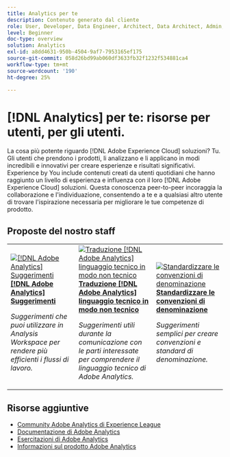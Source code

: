 ```yaml
---
title: Analytics per te
description: Contenuto generato dal cliente
role: User, Developer, Data Engineer, Architect, Data Architect, Admin, Leader
level: Beginner
doc-type: overview
solution: Analytics
exl-id: a8dd4631-950b-4504-9af7-7953165ef175
source-git-commit: 058d26bd99ab060df3633fb32f1232f534881ca4
workflow-type: tm+mt
source-wordcount: '190'
ht-degree: 25%

---
```


# [!DNL Analytics] per te: risorse per utenti, per gli utenti.

La cosa più potente riguardo [!DNL Adobe Experience Cloud] soluzioni? Tu. Gli utenti che prendono i prodotti, li analizzano e li applicano in modi incredibili e innovativi per creare esperienze e risultati significativi. Experience by You include contenuti creati da utenti quotidiani che hanno raggiunto un livello di esperienza e influenza con il loro [!DNL Adobe Experience Cloud] soluzioni. Questa conoscenza peer-to-peer incoraggia la collaborazione e l&#39;individuazione, consentendo a te e a qualsiasi altro utente di trovare l&#39;ispirazione necessaria per migliorare le tue competenze di prodotto.

<div id="recs-overview-body-1"></div>
<div id="recs-overview-body-2"></div>
<div id="recs-overview-body-3"></div>
<div id="recs-overview-body-4"></div>
<div id="recs-overview-body-5"></div>
<div id="recs-overview-body-6"></div>

<div id="staff-picks-section">

## Proposte del nostro staff

<table>
<tr>
  <td>
    <a href="/help/analytics/analysis-workspace/tips-and-tricks/right-click-tips-and-tricks-for-more-efficient-workflows.md">
      <img alt="[!DNL Adobe Analytics] Suggerimenti" src="https://video.tv.adobe.com/v/3417736?format=jpeg" />
    </a>
    <div>
      <a href="/help/analytics/analysis-workspace/tips-and-tricks/right-click-tips-and-tricks-for-more-efficient-workflows.md">
    <strong>[!DNL Adobe Analytics] Suggerimenti</strong>
    </a>
    </div>
    <p>
    <em>Suggerimenti che puoi utilizzare in Analysis Workspace per rendere più efficienti i flussi di lavoro.</em>
    <p>
  </td>
  <td>
    <a href="/help/marketo/programs/email-programs.md">
      <img alt="Traduzione [!DNL Adobe Analytics] linguaggio tecnico in modo non tecnico" src="https://video.tv.adobe.com/v/342066?format=jpeg" />
    </a>
    <div>
      <a href="/help/analytics/administration/key-admin-skills/translating-adobe-analytics-technical-language.md">
    <strong>Traduzione [!DNL Adobe Analytics] linguaggio tecnico in modo non tecnico</strong>
    </a>
    </div>
    <p>
    <em>Suggerimenti utili durante la comunicazione con le parti interessate per comprendere il linguaggio tecnico di Adobe Analytics.</em>
    <p>
  </td>
  <td>
    <a href="/help/analytics/administration/admin-tips/create-standardized-naming-conventions.md">
      <img alt="Standardizzare le convenzioni di denominazione" src="https://cdn.experienceleague.adobe.com/thumb/10531.jpg" />
    </a>
    <div>
      <a href="/help/analytics/administration/admin-tips/create-standardized-naming-conventions.md">
    <strong>Standardizzare le convenzioni di denominazione</strong>
    </a>
    </div>
    <p>
    <em>Suggerimenti semplici per creare convenzioni e standard di denominazione.</em>
    <p>
  </td>
</tr>
</table>

</div>

## Risorse aggiuntive

* [Community Adobe Analytics di Experience League](https://experienceleaguecommunities.adobe.com/t5/adobe-analytics/ct-p/adobe-analytics-community)
* [Documentazione di Adobe Analytics](https://experienceleague.adobe.com/docs/analytics.html?lang=it)
* [Esercitazioni di Adobe Analytics](https://experienceleague.adobe.com/docs/analytics-learn/tutorials/overview.html?lang=it)
* [Informazioni sul prodotto Adobe Analytics](https://business.adobe.com/products/analytics/adobe-analytics.html?lang=it)
